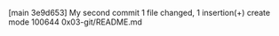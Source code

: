 [main 3e9d653] My second commit
 1 file changed, 1 insertion(+)
 create mode 100644 0x03-git/README.md
